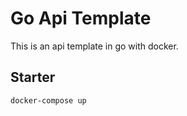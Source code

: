 # Go Api Template

This is an api template in go with docker.

## Starter

```bash
docker-compose up
```

